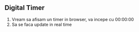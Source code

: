 ## Digital Timer

1. Vream sa afisam un timer in browser, va incepe cu 00:00:00
2. Sa se faca update in real time